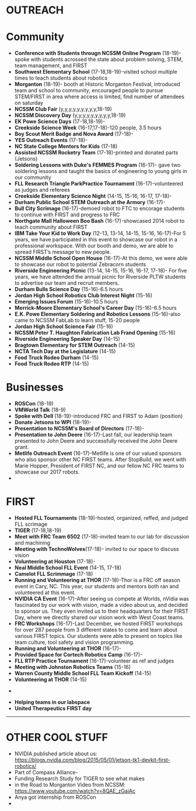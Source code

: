 #  OUTREACH #  

#  Community # 
  - **Conference with Students througn NCSSM Online Program** (18-19)-spoke with students acrossed the state about problem solving, STEM, team management, and FIRST
  - **Southwest Elementary School** (17-18,18-19)-visited school multiple times to teach students about robotics
  - **Morganton** (18-19)- booth at Historic Morganton Festival, introduced team and school to community, encouraged people to pursue STEM/FIRST in area where access is limited, find number of attendees on saturday
  - **NCSSM Club Fair** (y,y,y,y,y,y,y,y,y,18-19)
  - **NCSSM Discovery Day** (y,y,y,y,y,y,y,y,y,18-19)
  - **EK Powe Science Days** (17-18,18-19)-
  - **Creekside Science Week** (16-17,17-18)-120 people, 3.5 hours
  - **Boy Scout Merit Badge and Nova Award** (17-18)-
  - **YES Outreach Events** (17-18)-
  - **NC State College Mentors for Kids** (17-18)
  - **Assisted NCSSM Rocketry Team** (17-18)-printed and donated parts (Jetsons)
  - **Soldering Lessons with Duke's FEMMES Program** (16-17)- gave two soldering lessons and taught the basics of engineering to young girls in our community
  - **FLL Research Triangle ParkPractice Tournament** (16-17)-volunteered as judges and referees
  - **Creekside Elementary Science Night** (14-15, 15-16, 16-17, 17-18)-
  - **Durham Public School STEM Outreach at the Armory** (16-17)-
  - **Bull City Scrimage** (16-17)-demoed robot to FTC to encorage students to continue with FIRST and progress to FRC
  - **Northgate Mall Halloween Boo Bash** (16-17)-showcased 2014 robot to teach community about FIRST
  - **IBM Take Your Kid to Work Day** (12-13, 13-14, 14-15, 15-16, 16-17)-For 5 years, we have participated in this event to showcase our robot in a professional workspace. With our booth and demo, we are able to spread FIRST’s message to new people.
  - **NCSSM Middle School Open House** (16-17)-At this demo, we were able to showcase our robot to potential Zebracorn students 
  - **Riverside Engineering Picnic** (13-14, 14-15, 15-16, 16-17, 17-18)- For five years, we have attended the annual picnic for Riverside PLTW students to advertise our team and recruit members.
  - **Durham Bulls Science Day** (15-16)-6.5 hours
  - **Jordan High School Robotics Club Interest Night** (15-16)
  - **Emerging Issues Forum** (15-16)-10.5 hours
  - **Merrick-Moore Elementary School's Career Day** (15-16)-6.5 hours
  - **E.K. Powe Elementary Soldering and Robotics Lessons** (15-16)-also came to NCSSM FabLab to learn stuff, 15-20 people
  - **Jordan High School Science Fair** (15-16)
  - **NCSSM Peter T. Haughton Fabrication Lab Frand Opening** (15-16)
  - **Riverside Engineering Speaker Day** (14-15)
  - **Bragtown Elementary for STEM Outreach** (14-15)
  - **NCTA Tech Day at the Legislature** (14-15)
  - **Food Truck Rodeo Durham** (14-15)
  - **Food Truck Rodeo RTP** (14-15)

#  Businesses # 
  - **ROSCon** (18-19)
  - **VMWorld Talk** (18-9)
  - **Spoke with Dell** (18-19)-introduced FRC and FIRST to Adam (position)
  - **Donate Jetsons to WPI** (18-19)-
  - **Presentation to NCSSM's Board of Directors** (17-18)-
  - **Presentation to John Deere** (16-17)-Last fall, our leadership team presented to John Deere and successfully received the John Deere grant. 
  - **Metlife Outreach Event** (16-17)-Metlife is one of our valued sponsors who also sponsor other NC FIRST teams. After StopBuild, we went with Marie Hopper, President of FIRST NC, and our fellow NC FRC teams to showcase our 2017 robots. 
  - 
#  FIRST # 
  - **Hosted FLL Tournaments** (18-19)-hosted, organized, reffed, and judged FLL scrimage 
  - **TIGER** (17-18,18-19)
  - **Meet with FRC Team 6502** (17-18)-invited team to our lab for discussion and machining
  - **Meeting with TechnoWolves**(17-18)- invited to our space to discuss vision
  - **Volunteering at Houston** (17-18)-
  - **Neal Middle School FLL Event** (14-15, 17-18)
  - **Camelot FLL Scrimmage** (17-18)
  - **Running and Volunteering at THOR** (17-18)-Thor is a FRC off season event in Cary, NC. This year, our students and mentors both ran and volunteered at this event. 
  - **NVIDIA CA Event** (16-17)-After seeing us compete at Worlds, nVidia was fascinated by our work with vision, made a video about us, and decided to sponsor us. They even invited us to their headquarters for their FIRST Day, where we directly shared our vision work with West Coast teams. 
  - **FRC Workshops** (16-17)-Last December, we hosted FIRST workshops for over 287 people from 3 different states to come and learn about various FIRST topics. Our students were able to present on topics like team culture, tool safety and vision programming.
  - **Running and Volunteering at THOR** (16-17)-
  - **Provided Space for Cortech Robotics Camp** (16-17)-
  - **FLL RTP Practice Tournament** (16-17)-volunteer as ref and judges
  - **Meeting with Johnston Robotics Teams** (15-16)
  - **Warren County Middle School FLL Team Kickoff** (14-15)
  - **Volunteering at THOR** (14-15)
  *

  - **Helping teams in our labspace**
  - **United Therapeutics FIRST day**




----
#  OTHER COOL STUFF #  
  - NVIDIA published article about us: https://blogs.nvidia.com/blog/2015/05/01/jetson-tk1-devkit-first-robotics/
  - Part of Compass Alliance-
  - Funding Research Study for TIGER to see what makes 
  - in the Road to Morganton Video from NCSSM: https://www.youtube.com/watch?v=8QAE_zGaiAc
  - Anya got internship from ROSCon
  - 